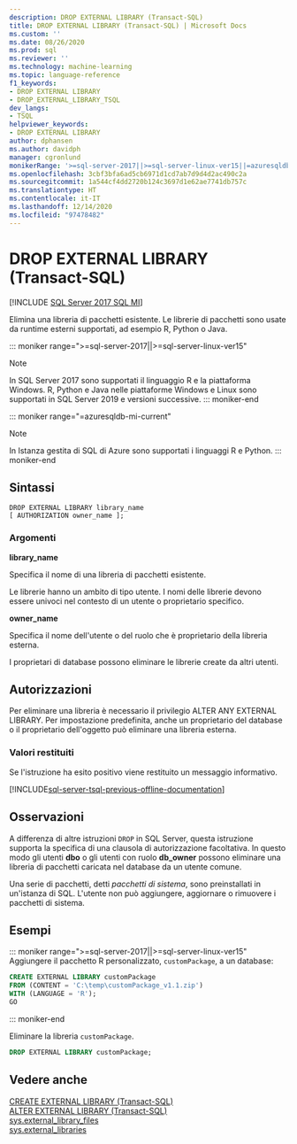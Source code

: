 ```yaml
---
description: DROP EXTERNAL LIBRARY (Transact-SQL)
title: DROP EXTERNAL LIBRARY (Transact-SQL) | Microsoft Docs
ms.custom: ''
ms.date: 08/26/2020
ms.prod: sql
ms.reviewer: ''
ms.technology: machine-learning
ms.topic: language-reference
f1_keywords:
- DROP EXTERNAL LIBRARY
- DROP_EXTERNAL_LIBRARY_TSQL
dev_langs:
- TSQL
helpviewer_keywords:
- DROP EXTERNAL LIBRARY
author: dphansen
ms.author: davidph
manager: cgronlund
monikerRange: '>=sql-server-2017||>=sql-server-linux-ver15||=azuresqldb-mi-current'
ms.openlocfilehash: 3cbf3bfa6ad5cb6971d1cd7ab7d9d4d2ac490c2a
ms.sourcegitcommit: 1a544cf4dd2720b124c3697d1e62ae7741db757c
ms.translationtype: HT
ms.contentlocale: it-IT
ms.lasthandoff: 12/14/2020
ms.locfileid: "97478482"
---
```

# <a name="drop-external-library-transact-sql"></a>DROP EXTERNAL LIBRARY (Transact-SQL)  
[!INCLUDE [SQL Server 2017 SQL MI](../../includes/applies-to-version/sqlserver2017-asdbmi.md)]

Elimina una libreria di pacchetti esistente. Le librerie di pacchetti sono usate da runtime esterni supportati, ad esempio R, Python o Java.

::: moniker range=">=sql-server-2017||>=sql-server-linux-ver15"
> [!NOTE]
> In SQL Server 2017 sono supportati il linguaggio R e la piattaforma Windows. R, Python e Java nelle piattaforme Windows e Linux sono supportati in SQL Server 2019 e versioni successive.
::: moniker-end

::: moniker range="=azuresqldb-mi-current"
> [!NOTE]
> In Istanza gestita di SQL di Azure sono supportati i linguaggi R e Python.
::: moniker-end

## <a name="syntax"></a>Sintassi

```syntaxsql
DROP EXTERNAL LIBRARY library_name
[ AUTHORIZATION owner_name ];
```

### <a name="arguments"></a>Argomenti

**library_name**

Specifica il nome di una libreria di pacchetti esistente.

Le librerie hanno un ambito di tipo utente. I nomi delle librerie devono essere univoci nel contesto di un utente o proprietario specifico.

**owner_name**

Specifica il nome dell'utente o del ruolo che è proprietario della libreria esterna.

I proprietari di database possono eliminare le librerie create da altri utenti.

## <a name="permissions"></a>Autorizzazioni

Per eliminare una libreria è necessario il privilegio ALTER ANY EXTERNAL LIBRARY. Per impostazione predefinita, anche un proprietario del database o il proprietario dell'oggetto può eliminare una libreria esterna.

### <a name="return-values"></a>Valori restituiti

Se l'istruzione ha esito positivo viene restituito un messaggio informativo.

[!INCLUDE[sql-server-tsql-previous-offline-documentation](../../includes/sql-server-tsql-previous-offline-documentation.md)]

## <a name="remarks"></a>Osservazioni

A differenza di altre istruzioni `DROP` in SQL Server, questa istruzione supporta la specifica di una clausola di autorizzazione facoltativa. In questo modo gli utenti **dbo** o gli utenti con ruolo **db_owner** possono eliminare una libreria di pacchetti caricata nel database da un utente comune.

Una serie di pacchetti, detti *pacchetti di sistema*, sono preinstallati in un'istanza di SQL. L'utente non può aggiungere, aggiornare o rimuovere i pacchetti di sistema.

## <a name="examples"></a>Esempi

::: moniker range=">=sql-server-2017||>=sql-server-linux-ver15"
Aggiungere il pacchetto R personalizzato, `customPackage`, a un database:

```sql
CREATE EXTERNAL LIBRARY customPackage 
FROM (CONTENT = 'C:\temp\customPackage_v1.1.zip')
WITH (LANGUAGE = 'R');
GO
```
::: moniker-end

Eliminare la libreria `customPackage`.

```sql
DROP EXTERNAL LIBRARY customPackage;
```

## <a name="see-also"></a>Vedere anche

[CREATE EXTERNAL LIBRARY (Transact-SQL)](create-external-library-transact-sql.md)  
[ALTER EXTERNAL LIBRARY (Transact-SQL)](alter-external-library-transact-sql.md)  
[sys.external_library_files](../../relational-databases/system-catalog-views/sys-external-library-files-transact-sql.md)  
[sys.external_libraries](../../relational-databases/system-catalog-views/sys-external-libraries-transact-sql.md)  
